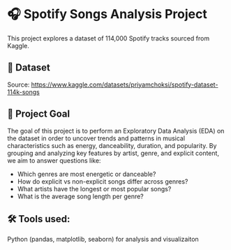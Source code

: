 # 🎧 Spotify Songs Analysis Project 
This project explores a dataset of 114,000 Spotify tracks sourced from Kaggle. 
## 📁 Dataset
Source: https://www.kaggle.com/datasets/priyamchoksi/spotify-dataset-114k-songs
## 🎯 Project Goal
The goal of this project is to perform an Exploratory Data Analysis (EDA) on the dataset in order to uncover trends and patterns in musical characteristics such as energy, danceability, duration, and popularity.
By grouping and analyzing key features by artist, genre, and explicit content, we aim to answer questions like:
* Which genres are most energetic or danceable?
* How do explicit vs non-explicit songs differ across genres?
* What artists have the longest or most popular songs?
* What is the average song length per genre?
## 🛠️ Tools used:
Python (pandas, matplotlib, seaborn) for analysis and visualizaiton

